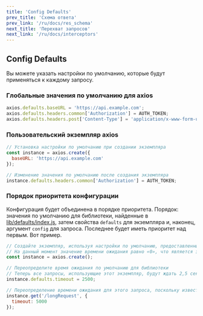 ```yaml
---
title: 'Config Defaults'
prev_title: 'Схема ответа'
prev_link: '/ru/docs/res_schema'
next_title: 'Перехват запросов'
next_link: '/ru/docs/interceptors'
---
```


## Config Defaults

Вы можете указать настройки по умолчанию, которые будут применяться к каждому запросу.

### Глобальные значения по умолчанию для axios

```js
axios.defaults.baseURL = 'https://api.example.com';
axios.defaults.headers.common['Authorization'] = AUTH_TOKEN;
axios.defaults.headers.post['Content-Type'] = 'application/x-www-form-urlencoded';
```

### Пользовательский экземпляр axios

```js
// Установка настройки по умолчанию при создании экземпляра
const instance = axios.create({
  baseURL: 'https://api.example.com'
});

// Изменение значения по умолчанию после создания экземпляра
instance.defaults.headers.common['Authorization'] = AUTH_TOKEN;
```

### Порядок приоритета конфигурации

Конфигурация будет объединена в порядке приоритета. Порядок: значения по умолчанию для библиотеки, найденные в [lib/defaults/index.js](https://github.com/axios/axios/blob/v1.x/lib/defaults/index.js), затем свойства `defaults` для экземпляра и, наконец, аргумент `config` для запроса. Последнее будет иметь приоритет над первым. Вот пример.

```js
// Создайте экземпляр, используя настройки по умолчанию, предоставленные библиотекой.
// На данный момент значение времени ожидания равно «0», что является значением по умолчанию для библиотеки.
const instance = axios.create();

// Переопределите время ожидания по умолчанию для библиотеки
// Теперь все запросы, использующие этот экземпляр, будут ждать 2,5 секунды до истечения времени ожидания.
instance.defaults.timeout = 2500;

// Переопределение времени ожидания для этого запроса, поскольку известно, что он занимает много времени 
instance.get('/longRequest', {
  timeout: 5000
});
```
